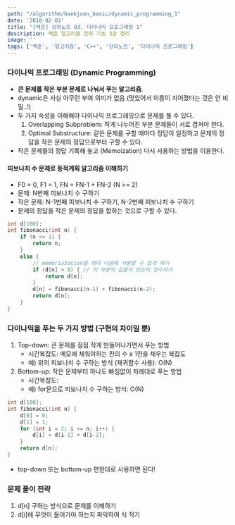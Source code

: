 ```yaml
---
path: "/algorithm/baekjoon_basic/dynamic_programming_1"
date: '2018-02-03'
title: "[백준] 강의노트 03. 다이나믹 프로그래밍 1"
description: 백준 알고리즘 강의 기초 3강 정리
image: ''
tags: ['백준', '알고리즘', 'C++', '강의노트', '다이나믹 프로그래밍']
---
```


### 다이나믹 프로그래밍 (Dynamic Programming)
- __큰 문제를 작은 부분 문제로 나눠서 푸는 알고리즘__.
- dynamic은 사실 아무런 부여 의미가 없음 (멋있어서 이름이 지어졌다는 것은 안 비밀..!)
- 두 가지 속성을 이해해야 다이나믹 프로그래밍으로 문제를 풀 수 있다.
    1. Overlapping Subproblem: 작게 나누어진 부분 문제들이 서로 겹쳐야 한다.
    2. Optimal Substructure: 같은 문제를 구할 때마다 정답이 일정하고 문제의 정답을 작은 문제의 정답으로부터 구할 수 있다.
- 작은 문제들의 정답 기록해 놓고 (Memoization) 다시 사용하는 방법을 이용한다.


#### 피보나치 수 문제로 동적계획 알고리즘 이해하기
- F0 = 0, F1 = 1, FN = FN-1 + FN-2 (N >= 2)
- 문제: N번째 피보나치 수 구하기
- 작은 문제: N-1번째 피보나치 수 구하기, N-2번째 피보나치 수 구하기
- 문제의 정답을 작은 문제의 정답을 합하는 것으로 구할 수 있다.
```cpp
int d[100];
int fibonacci(int n) {
    if (n <= 1) {
        return n;
    }
    else {
        // memoriazation을 하여 다음에 사용할 수 있게 하기
        if (d[n] > 0) { // 이 부분의 값들이 단순히 양수라서 
            return d[n];
        }
        d[n] = fibonacci(n-1) + fibonacci(n-2);
        return d[n];
    }
}
```

### 다이나믹을 푸는 두 가지 방법 (구현의 차이일 뿐)
1. Top-down: 큰 문제를 점점 작게 만들어나가면서 푸는 방법 
    - 시간복잡도: 메모에 채워야하는 칸의 수 x 1칸을 채우는 복잡도
    - 예) 위의 피보나치 수 구하는 방식 (재귀함수 사용): O(N)
2. Bottom-up: 작은 문제부터 하나도 빠짐없이 차례대로 푸는 방법
    - 시간복잡도: 
    - 예) for문으로 피보나치 수 구하는 방식: O(N)

```cpp
int d[100];
int fibonacci(int n) {
    d[0] = 0;
    d[1] = 1;
    for (int i = 2; i <= n; i++) {
        d[i] = d[i-1] + d[i-2];
    }
    return d[n];
}
```
- top-down 또는 bottom-up 편한대로 사용하면 된다!

### 문제 풀이 전략
1. d[n] 구하는 방식으로 문제를 이해하기
2. d[i]에 무엇이 들어가야 하는지 파악하여 식 적기
